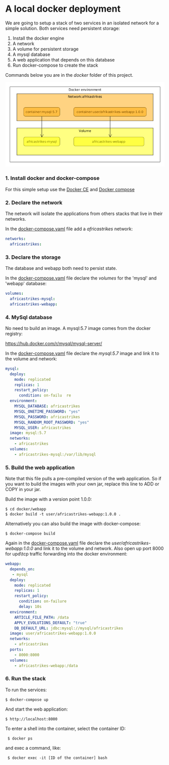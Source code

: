 # A local docker deployment

We are going to setup a stack of two services in an isolated network for a simple solution.
Both services need persistent storage:

1. Install the docker engine
2. A network
3. A volume for persistent storage
4. A mysql database
5. A web application that depends on this database
6. Run docker-compose to create the stack

Commands below you are in the _docker_ folder of this project.

![Stack](africastrikes-stack.png "Africastrikes stack")

### 1. Install docker and docker-compose

For this simple setup use the [Docker CE](https://docs.docker.com/engine/installation/)
and [Docker compose](https://docs.docker.com/compose/install/)

### 2. Declare the network
The network will isolate the applications from others stacks that live in their networks.
 
In the [docker-compose.yaml](docker-compose.yaml) file add a _africastrikes_ network:

```yaml
networks:
  africastrikes:
```
### 3. Declare the storage
The database and webapp both need to persist state.
 
In the [docker-compose.yaml](docker-compose.yaml) file declare the _volumes_ for the 'mysql' and 'webapp' database:

```yaml
volumes:
  africastrikes-mysql:
  africastrikes-webapp:
```
### 4. MySql database
No need to build an image. A mysql:5.7 image comes from the docker registry:

https://hub.docker.com/r/mysql/mysql-server/

In the [docker-compose.yaml](docker-compose.yaml) file declare the _mysql:5.7_ image and link it to the volume and network:

```yaml
mysql:
  deploy:
    mode: replicated
    replicas: 1
    restart_policy:
      condition: on-failu  re
  environment:
    MYSQL_DATABASE: africastrikes
    MYSQL_ONETIME_PASSWORD: "yes"
    MYSQL_PASSWORD: africastrikes
    MYSQL_RANDOM_ROOT_PASSWORD: "yes"
    MYSQL_USER: africastrikes
  image: mysql:5.7
  networks:
    - africastrikes
  volumes:
    - africastrikes-mysql:/var/lib/mysql
```

### 5. Build the web application
Note that this file pulls a pre-compiled version of the web application.
So if you want to build the images with your own jar, replace this line to ADD or COPY in your jar.
  
Build the image with a version point 1.0.0:

    $ cd docker/webapp
    $ docker build -t user/africastrikes-webapp:1.0.0 .
    
Alternatively you can also build the image with docker-compose:

    $ docker-compose build

Again in the [docker-compose.yaml](docker-compose.yaml) file declare the _user/africastrikes-webapp:1.0.0_ and link it to the volume and network.
Also open up port 8000 for upd\tcp traffic forwarding into the docker environment:
```yaml
webapp:
  depends_on:
   - mysql
  deploy:
    mode: replicated
    replicas: 1
    restart_policy:
      condition: on-failure
      delay: 10s
  environment:
    ARTICLE_FILE_PATH: /data
    APPLY_EVOLUTIONS_DEFAULT: "true"
    DB_DEFAULT_URL: jdbc:mysql://mysql/africastrikes
  image: user/africastrikes-webapp:1.0.0
  networks:
    - africastrikes
  ports:
    - 8000:8000
  volumes:
    - africastrikes-webapp:/data
```    

### 6. Run the stack

To run the services:

    $ docker-compose up
    
And start the web application:
    
    $ http://localhost:8000
 
 To enter a shell into the container, select the container ID:
 
     $ docker ps
     
 and exec a command, like:
 
     $ docker exec -it [ID of the container] bash